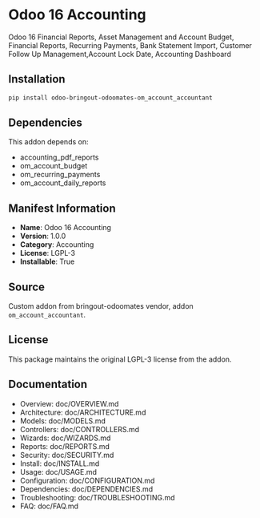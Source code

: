 # Odoo 16 Accounting

Odoo 16 Financial Reports, Asset Management and Account Budget, Financial Reports, Recurring Payments, Bank Statement Import, Customer Follow Up Management,Account Lock Date, Accounting Dashboard

## Installation

```bash
pip install odoo-bringout-odoomates-om_account_accountant
```

## Dependencies

This addon depends on:
- accounting_pdf_reports
- om_account_budget
- om_recurring_payments
- om_account_daily_reports

## Manifest Information

- **Name**: Odoo 16 Accounting
- **Version**: 1.0.0
- **Category**: Accounting
- **License**: LGPL-3
- **Installable**: True

## Source

Custom addon from bringout-odoomates vendor, addon `om_account_accountant`.

## License

This package maintains the original LGPL-3 license from the addon.

## Documentation

- Overview: doc/OVERVIEW.md
- Architecture: doc/ARCHITECTURE.md
- Models: doc/MODELS.md
- Controllers: doc/CONTROLLERS.md
- Wizards: doc/WIZARDS.md
- Reports: doc/REPORTS.md
- Security: doc/SECURITY.md
- Install: doc/INSTALL.md
- Usage: doc/USAGE.md
- Configuration: doc/CONFIGURATION.md
- Dependencies: doc/DEPENDENCIES.md
- Troubleshooting: doc/TROUBLESHOOTING.md
- FAQ: doc/FAQ.md
